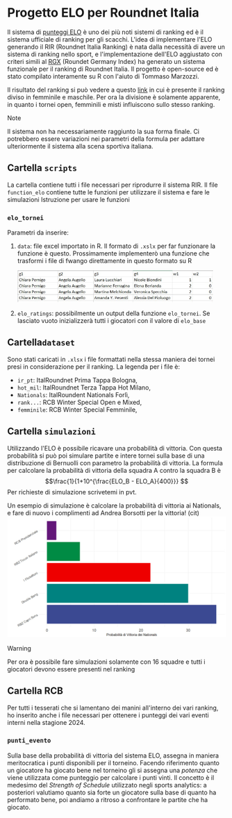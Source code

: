 # Progetto ELO per Roundnet Italia

Il sistema di [punteggi ELO](https://it.m.wikipedia.org/wiki/Elo_(scacchi)) è uno dei più noti sistemi di ranking ed è il sistema ufficiale di ranking per gli scacchi.
L'idea di implementare l'ELO generando il RIR (Roundnet Italia Ranking) è nata dalla necessità di avere un sistema di ranking nello sport, e l'implementazione dell'ELO aggiustato con criteri simili al [RGX](https://playerzone.roundnetgermany.de/ranking/rg-index/) (Roundet Germany Index) ha generato un sistema funzionale per il ranking di Roundnet Italia.
Il progetto è open-source ed è stato compilato interamente su R con l'aiuto di Tommaso Marzozzi.

Il risultato del ranking si può vedere a questo [link](https://docs.google.com/spreadsheets/d/13FbtZEBHiLP55SYc5CCueYtzcvP2WgjJUsmjRe2vlCk/edit?usp=sharing) in cui è presente il ranking diviso in femminile e maschile. 
Per ora la divisione è solamente apparente, in quanto i tornei open, femminili e misti influiscono sullo stesso ranking.

>[!NOTE]  
>Il sistema non ha necessariamente raggiunto la sua forma finale. Ci potrebbero essere variazioni nei parametri della formula per adattare ulteriormente il sistema alla scena sportiva italiana.

## Cartella `scripts` 
La cartella contiene tutti i file necessari per riprodurre il sistema RIR. Il file `function_elo` contiene tutte le funzioni per utilizzare il sistema e fare le simulazioni
Istruzione per usare le funzioni
### `elo_tornei`
Parametri da inserire:  
1. `data`: file excel importato in R. Il formato di `.xslx` per far funzionare la funzione è questo. Prossimamente implementerò una funzione che trasformi i file di fwango direttamente in questo formato su R

    <img src="https://github.com/FedericoGrazi/elo_roundent_italia/blob/main/datasets/esempio dataset input.jpg?raw=true" alt="plot" width="450"/>
3. `elo_ratings`: possibilmente un output della funzione `elo_tornei`. Se lasciato vuoto inizializzerà tutti i giocatori con il valore di `elo_base`

## Cartella`dataset`
Sono stati caricati in `.xlsx` i file formattati nella stessa maniera dei tornei presi in considerazione per il ranking.
La legenda per i file è:
  
  - `ir_pt`: ItalRoundnet Prima Tappa Bologna,
  - `hot_mil`: ItalRoundnet Terza Tappa Hot Milano,
  - `Nationals`: ItalRoundent Nationals Forlì,
  - `rank...`: RCB Winter Special Open e Mixed,
  - `femminile`: RCB Winter Special Femminile,

## Cartella `simulazioni`
Utilizzando l'ELO è possibile ricavare una probabilità di vittoria. Con questa probabilità si può poi simulare partite e intere tornei sulla base di una distribuzione di Bernuolli con parametro la probabilità di vittoria. 
La formula per calcolare la probabilità di vittoria della squadra A contro la squadra B è
$$\frac{1}{1+10^{\frac{ELO_B - ELO_A}{400}}} $$
Per richieste di simulazione scrivetemi in pvt.

Un esempio di simulazione è calcolare la probabilità di vittoria ai Nationals, e fare di nuovo i complimenti ad Andrea Borsotti per la vittoria! (cit)
<img src="https://github.com/FedericoGrazi/elo_roundent_italia/blob/main/simulazioni/esempio_simulazione_nationals.jpg?raw=true" alt="plot" width="650"/>

>[!WARNING]  
>Per ora è possibile fare simulazioni solamente con 16 squadre e tutti i giocatori devono essere presenti nel ranking


## Cartella RCB
Per tutti i tesserati che si lamentano dei manini all'interno dei vari ranking, ho inserito anche i file necessari per ottenere i punteggi dei vari eventi interni nella stagione 2024.

### `punti_evento`
Sulla base della probabilità di vittoria del sistema ELO, assegna in maniera meritocratica i punti disponibili per il torneino. 
Facendo riferimento quanto un giocatore ha giocato bene nel torneino gli si assegna una *potenza* che viene utilizzata come punteggio per calcolare i punti vinti.
Il concetto è il medesimo del *Strength of Schedule* utilizzato negli sports analytics: a posteriori valutiamo quanto sia forte un giocatore sulla base di quanto ha performato bene, poi andiamo a ritroso a confrontare le partite che ha giocato.
